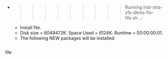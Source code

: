 * >>>>>>>>> Running inst-xtra-zfs-dkms-fix-file.sh ...
  * Install file.
  * Disk size = 6049472K. Space Used = 6124K. Runtime = 00:00:00:01.
  * The following NEW packages will be installed:
  ```bash
file
  ```
